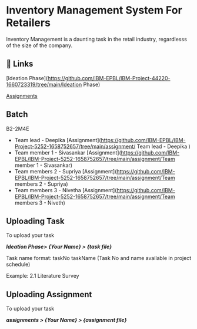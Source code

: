 # Inventory Management System For Retailers

Inventory Management is a daunting task in the retail industry, regardlesss of the size of the company.

## 🔗 Links

[Ideation Phase](https://github.com/IBM-EPBL/IBM-Project-44220-1660723319/tree/main/Ideation Phase)

[Assignments](https://github.com/IBM-EPBL/IBM-Project--44220-1660723319/tree/main/assignment)



## Batch

B2-2M4E	

- Team lead - Deepika    [Assignment](https://github.com/IBM-EPBL/IBM-Project-5252-1658752657/tree/main/assignment/ Team lead - Deepika  )
-  Team member 1 - Sivasankar    [Assignment](https://github.com/IBM-EPBL/IBM-Project-5252-1658752657/tree/main/assignment/Team member 1 - Sivasankar)
-   Team members 2 - Supriya   [Assignment](https://github.com/IBM-EPBL/IBM-Project-5252-1658752657/tree/main/assignment/Team members 2 - Supriya)
- Team members 3 - Nivetha    [Assignment](https://github.com/IBM-EPBL/IBM-Project-5252-1658752657/tree/main/assignment/Team members 3 - Niveth)

## Uploading Task

To upload your task

<b><i>Ideation Phase> {Your Name} > {task file}</i></b>

Task name format: taskNo taskName (Task No and name available in project schedule)

Example: 2.1 Literature Survey

## Uploading Assignment

To upload your task

<b><i>assignments > {Your Name} > {assignment file}<i></b>
 
